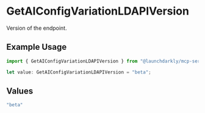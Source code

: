# GetAIConfigVariationLDAPIVersion

Version of the endpoint.

## Example Usage

```typescript
import { GetAIConfigVariationLDAPIVersion } from "@launchdarkly/mcp-server/models/operations";

let value: GetAIConfigVariationLDAPIVersion = "beta";
```

## Values

```typescript
"beta"
```